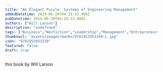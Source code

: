 ```yaml
---
title: "An Elegant Puzzle: Systems of Engineering Management"
addedDatetime: 2024-06-20T04:15:33.986Z
pubDatetime: 2024-06-20T04:15:33.986Z
authors: ["Will Larson"]
description: "undefined"
tags: ["Business","Nonfiction","Leadership","Management","Entrepreneurship","Self Help"]
thumbnail: "assets/images/books/9781953953339-L.jpg"
isbn: "9781953953339"
featured: false
draft: true
---
```


this book by Will Larson 
